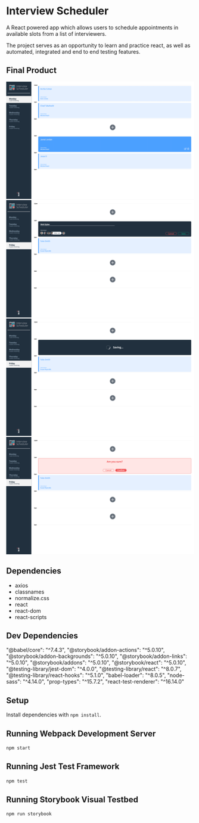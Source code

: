# Interview Scheduler
A React powered app which allows users to schedule appointments in available slots from a list of interviewers. 

The project serves as an opportunity to learn and practice react, as well as automated, integrated and end to end testing features.

## Final Product
![Home Page](https://github.com/jessedxi/scheduler/blob/master/docs/Home_Page.png)
![New Appointment](https://github.com/jessedxi/scheduler/blob/master/docs/New_Appointment.png)
![Saving](https://github.com/jessedxi/scheduler/blob/master/docs/Saving.png)
![Confirm Delete](https://github.com/jessedxi/scheduler/blob/master/docs/Confirm_Delete.png)

## Dependencies 

- axios
- classnames
- normalize.css
- react
- react-dom
- react-scripts

## Dev Dependencies
"@babel/core": "^7.4.3",
"@storybook/addon-actions": "^5.0.10",
"@storybook/addon-backgrounds": "^5.0.10",
"@storybook/addon-links": "^5.0.10",
"@storybook/addons": "^5.0.10",
"@storybook/react": "^5.0.10",
"@testing-library/jest-dom": "^4.0.0",
"@testing-library/react": "^8.0.7",
"@testing-library/react-hooks": "^5.1.0",
"babel-loader": "^8.0.5",
"node-sass": "^4.14.0",
"prop-types": "^15.7.2",
"react-test-renderer": "^16.14.0"

## Setup

Install dependencies with `npm install`.

## Running Webpack Development Server

```sh
npm start
```

## Running Jest Test Framework

```sh
npm test
```

## Running Storybook Visual Testbed

```sh
npm run storybook
```
